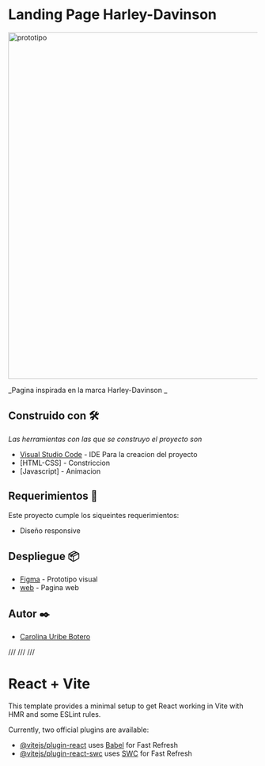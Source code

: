 # Landing Page Harley-Davinson

<img width="700" alt="prototipo" src="https://i.postimg.cc/9fwPjQZM/Desktop-1.png">

_Pagina inspirada en la marca Harley-Davinson  _

## Construido con 🛠️

_Las herramientas con las que se construyo el proyecto son_

- [Visual Studio Code](https://code.visualstudio.com/) - IDE Para la creacion del proyecto
- [HTML-CSS] - Constriccion
- [Javascript] - Animacion

## Requerimientos 📄

Este proyecto cumple los siqueintes requerimientos:

- Diseño responsive

## Despliegue 📦

- [Figma](https://www.figma.com/proto/YhbyCXghriXeS3AsUFBLGT/Landin-Page-Harley-Davinson?type=design&node-id=2-68&t=yJaXifQqAplhuIWD-0&scaling=scale-down&page-id=2%3A67&starting-point-node-id=2%3A68) - Prototipo visual
- [web](https://harley-davinson-landing-page.vercel.app/) - Pagina web

## Autor ✒️

- [Carolina Uribe Botero](https://github.com/caro1017)

/// /// ///

# React + Vite

This template provides a minimal setup to get React working in Vite with HMR and some ESLint rules.

Currently, two official plugins are available:

- [@vitejs/plugin-react](https://github.com/vitejs/vite-plugin-react/blob/main/packages/plugin-react/README.md) uses [Babel](https://babeljs.io/) for Fast Refresh
- [@vitejs/plugin-react-swc](https://github.com/vitejs/vite-plugin-react-swc) uses [SWC](https://swc.rs/) for Fast Refresh